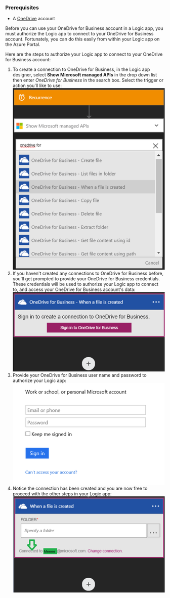 ### <a name="prerequisites"></a>Prerequisites
- A [OneDrive](http://OneDrive.com) account 

Before you can use your OneDrive for Business account in a Logic app, you must authorize the Logic app to connect to your OneDrive for Business account. Fortunately, you can do this easily from within your Logic app on the Azure Portal. 

Here are the steps to authorize your Logic app to connect to your OneDrive for Business account:

1. To create a connection to OneDrive for Business, in the Logic app designer, select **Show Microsoft managed APIs** in the drop down list then enter *OneDrive for Business* in the search box. Select the trigger or action you'll like to use:  
  ![](./media/connectors-create-api-onedriveforbusiness/onedriveforbusiness-1.png)
2. If you haven't created any connections to OneDrive for Business before, you'll get prompted to provide your OneDrive for Business credentials. These credentials will be used to authorize your Logic app to connect to, and access your OneDrive for Business account's data:  
  ![](./media/connectors-create-api-onedriveforbusiness/onedriveforbusiness-2.png)
3. Provide your OneDrive for Business user name and password to authorize your Logic app:  
  ![](./media/connectors-create-api-onedriveforbusiness/onedriveforbusiness-3.png)   
4. Notice the connection has been created and you are now free to proceed with the other steps in your Logic app:  
  ![](./media/connectors-create-api-onedriveforbusiness/onedriveforbusiness-4.png)   


<!--HONumber=Oct16_HO2-->



